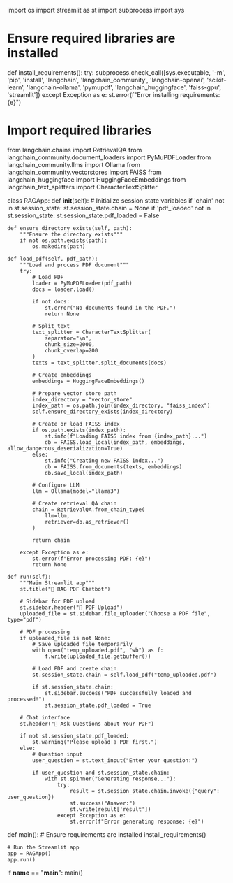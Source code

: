 import os
import streamlit as st
import subprocess
import sys

# Ensure required libraries are installed
def install_requirements():
    try:
        subprocess.check_call([sys.executable, '-m', 'pip', 'install', 
                                'langchain', 'langchain_community', 'langchain-openai',
                                'scikit-learn', 'langchain-ollama', 'pymupdf', 
                                'langchain_huggingface', 'faiss-gpu', 'streamlit'])
    except Exception as e:
        st.error(f"Error installing requirements: {e}")

# Import required libraries
from langchain.chains import RetrievalQA
from langchain_community.document_loaders import PyMuPDFLoader
from langchain_community.llms import Ollama
from langchain_community.vectorstores import FAISS
from langchain_huggingface import HuggingFaceEmbeddings
from langchain_text_splitters import CharacterTextSplitter

class RAGApp:
    def __init__(self):
        # Initialize session state variables
        if 'chain' not in st.session_state:
            st.session_state.chain = None
        if 'pdf_loaded' not in st.session_state:
            st.session_state.pdf_loaded = False

    def ensure_directory_exists(self, path):
        """Ensure the directory exists"""
        if not os.path.exists(path):
            os.makedirs(path)

    def load_pdf(self, pdf_path):
        """Load and process PDF document"""
        try:
            # Load PDF
            loader = PyMuPDFLoader(pdf_path)
            docs = loader.load()

            if not docs:
                st.error("No documents found in the PDF.")
                return None

            # Split text
            text_splitter = CharacterTextSplitter(
                separator="\n",
                chunk_size=2000,
                chunk_overlap=200
            )
            texts = text_splitter.split_documents(docs)

            # Create embeddings
            embeddings = HuggingFaceEmbeddings()

            # Prepare vector store path
            index_directory = "vector_store"
            index_path = os.path.join(index_directory, "faiss_index")
            self.ensure_directory_exists(index_directory)

            # Create or load FAISS index
            if os.path.exists(index_path):
                st.info(f"Loading FAISS index from {index_path}...")
                db = FAISS.load_local(index_path, embeddings, allow_dangerous_deserialization=True)
            else:
                st.info("Creating new FAISS index...")
                db = FAISS.from_documents(texts, embeddings)
                db.save_local(index_path)

            # Configure LLM
            llm = Ollama(model="llama3")

            # Create retrieval QA chain
            chain = RetrievalQA.from_chain_type(
                llm=llm,
                retriever=db.as_retriever()
            )

            return chain

        except Exception as e:
            st.error(f"Error processing PDF: {e}")
            return None

    def run(self):
        """Main Streamlit app"""
        st.title("📄 RAG PDF Chatbot")

        # Sidebar for PDF upload
        st.sidebar.header("📂 PDF Upload")
        uploaded_file = st.sidebar.file_uploader("Choose a PDF file", type="pdf")

        # PDF processing
        if uploaded_file is not None:
            # Save uploaded file temporarily
            with open("temp_uploaded.pdf", "wb") as f:
                f.write(uploaded_file.getbuffer())
            
            # Load PDF and create chain
            st.session_state.chain = self.load_pdf("temp_uploaded.pdf")
            
            if st.session_state.chain:
                st.sidebar.success("PDF successfully loaded and processed!")
                st.session_state.pdf_loaded = True

        # Chat interface
        st.header("💬 Ask Questions about Your PDF")
        
        if not st.session_state.pdf_loaded:
            st.warning("Please upload a PDF first.")
        else:
            # Question input
            user_question = st.text_input("Enter your question:")
            
            if user_question and st.session_state.chain:
                with st.spinner("Generating response..."):
                    try:
                        result = st.session_state.chain.invoke({"query": user_question})
                        st.success("Answer:")
                        st.write(result['result'])
                    except Exception as e:
                        st.error(f"Error generating response: {e}")

def main():
    # Ensure requirements are installed
    install_requirements()
    
    # Run the Streamlit app
    app = RAGApp()
    app.run()

if __name__ == "__main__":
    main()
